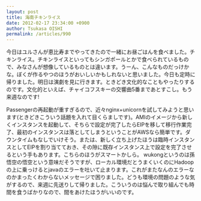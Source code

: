 ```yaml
---
layout: post
title: 海南チキンライス
date: 2012-02-17 23:34:00 +0900
author: Tsukasa OISHI
permalink: /articles/990
---
```


今日はユルさんが恵比寿までやってきたので一緒にお昼ごはんを食べました。チキンライス。チキンライスといってもシンガポールとかで食べられているもので、みなさんが想像しているものとは違います。うーん、こんなものだっけかな。ぼくが作るやつのほうがおいしいかもしれないと思いました。今日も定時に帰りました。明日は演劇を見に行きます。ときどき文化的なこともやったりするのです。文化的といえば、チャイコフスキーの交響曲5番まであとすこし。もう来週なのです!

Passengerの再起動が重すぎるので、近々nginx+unicornを試してみようと思います(ときどきこういう話題を入れて目くらましです)。AMIのイメージから新しくインスタンスを起動して、そちらで設定が完了したらEIPを移して移行作業完了、最初のインスタンスは落としてしまうということがAWSなら簡単です。ダウンタイムもなしでいけそう。または、新しく立ち上げたほうは臨時インスタンスとしてEIPを割り当てておき、その隙に既存インスタンス上で設定を完了させるという手もあります。こちらのほうがスマートかしら。
wukongというのは孫悟空の悟空という意味だそうですが、ローカル環境だとうまくいくのにHadoopの上に乗っけるとjavaのエラーを吐いて止まります。これがまたなんのエラーなのかまったくわからないメッセージで困りました。どうも環境の問題のような気がするので、来週に先送りして帰りました。こういうのは悩んで取り組んでも時間を食うばかりなので、間をあけたほうがいいのです。

